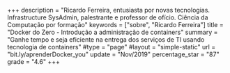+++
description = "Ricardo Ferreira, entusiasta por novas tecnologias. Infrastructure SysAdmin, palestrante e professor de ofício. Ciência da Computação por formação"
keywords = ["sobre", "Ricardo Ferreira"]
title = "Docker do Zero - Introdução a administração de containers"
summary = "Ganhe tempo e seja eficiente na entrega dos serviços de TI usando tecnologia de containers"
#type = "page"
#layout = "simple-static"
url = "bit.ly/aprenderDocker_you"
update = "Nov/2019"
percentage_star = "87"
grade = "4.6"
+++

